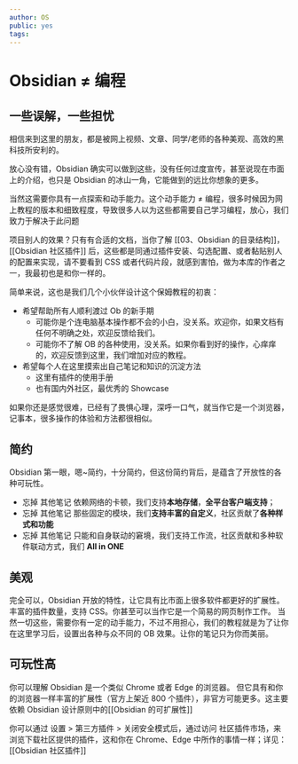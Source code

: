```yaml
---
author: OS
public: yes
tags: 
---
```

# Obsidian ≠ 编程
## 一些误解，一些担忧

相信来到这里的朋友，都是被网上视频、文章、同学/老师的各种美观、高效的黑科技所安利的。

放心没有错，Obsidian 确实可以做到这些，没有任何过度宣传，甚至说现在市面上的介绍，也只是 Obsidian 的冰山一角，它能做到的远比你想象的更多。

当然这需要你具有一点探索和动手能力。这个动手能力 ≠ 编程，很多时候因为网上教程的版本和细致程度，导致很多人以为这些都需要自己学习编程，放心，我们致力于解决于此问题

项目别人的效果？只有有合适的文档，当你了解 [[03、Obsidian 的目录结构]]，[[Obsidian 社区插件]] 后，这些都是同通过插件安装、勾选配置、或者黏贴别人的配置来实现，请不要看到 CSS 或者代码片段，就感到害怕，做为本库的作者之一，我最初也是和你一样的。

简单来说，这也是我们几个小伙伴设计这个保姆教程的初衷：
- 希望帮助所有人顺利渡过 Ob 的新手期
	- 可能你是个连电脑基本操作都不会的小白，没关系。欢迎你，如果文档有任何不明确之处，欢迎反馈给我们。
	- 可能你不了解 OB 的各种使用，没关系。如果你看到好的操作，心痒痒的，欢迎反馈到这里，我们增加对应的教程。
- 希望每个人在这里摸索出自己笔记和知识的沉淀方法
	- 这里有插件的使用手册
	- 也有国内外社区，最优秀的 Showcase

如果你还是感觉很难，已经有了畏惧心理，深呼一口气，就当作它是一个浏览器，记事本，很多操作的体验和方法都很相似。

## 简约

Obsidian 第一眼，嗯~简约，十分简约，但这份简约背后，是蕴含了开放性的各种可玩性。
- 忘掉 其他笔记 依赖网络的卡顿，我们支持**本地存储**，**全平台客户端支持**；
- 忘掉 其他笔记 那些固定的模块，我们**支持丰富的自定义**，社区贡献了**各种样式和功能**
- 忘掉 其他笔记 只能和自身联动的窘境，我们支持工作流，社区贡献和多种软件联动方式，我们 **All in ONE**

## 美观

完全可以，Obsidian 开放的特性，让它具有比市面上很多软件都更好的扩展性。
丰富的插件数量，支持 CSS。你甚至可以当作它是一个简易的网页制作工作。
当然一切这些，需要你有一定的动手能力，不过不用担心，我们的教程就是为了让你在这里学习后，设置出各种与众不同的 OB 效果。让你的笔记只为你而美丽。

## 可玩性高

你可以理解 Obsidian 是一个类似 Chrome 或者 Edge 的浏览器。
但它具有和你的浏览器一样丰富的扩展性（官方上架近 800 个插件），非官方可能更多。这主要依赖 Obsidian 设计原则中的[[Obsidian 的可扩展性]]

你可以通过 设置 > 第三方插件 > 关闭安全模式后，通过访问 社区插件市场，来浏览下载社区提供的插件，这和你在 Chrome、Edge 中所作的事情一样；详见：[[Obsidian 社区插件]]